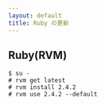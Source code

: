 ```yaml
---
layout: default
title: Ruby の更新
---
```


## Ruby(RVM)

~~~
$ su -
# rvm get latest
# rvm install 2.4.2
# rvm use 2.4.2 --default
~~~
